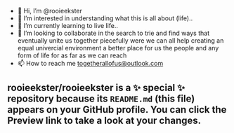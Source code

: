 - 👋 Hi, I’m @rooieekster
- 👀 I’m interested in understanding what this is all about (life)..
- 🌱 I’m currently learning to live life..
- 💞️ I’m looking to collaborate in the search to trie and find ways that eventually unite us together piecefully were we can all help creating an equal univercial environment a better place for us the people and any form of life for as far as we can reach
- 📫 How to reach me togetherallofus@outlook.com


rooieekster/rooieekster is a ✨ special ✨ repository because its `README.md` (this file) appears on your GitHub profile.
You can click the Preview link to take a look at your changes.
--
